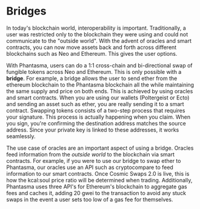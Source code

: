 # Bridges

In today's blockchain world, interoperability is important. Traditionally, a user was restricted only to the blockchain they were using and could not communicate to the "outside world". With the advent of oracles and smart contracts, you can now move assets back and forth across different blockchains such as Neo and Ethereum. This gives the user options.

With Phantasma, users can do a 1:1 cross-chain and bi-directional swap of fungible tokens across Neo and Ethereum. This is only possible with a **bridge**. For example, a bridge allows the user to send ether from the ethereum blockchain to the Phantasma blockchain all the while maintaining the same supply and price on both ends. This is achieved by using oracles and smart contracts. When you are using our wallets (Poltergeist or Ecto) and sending an asset such as ether, you are really sending it to a smart contract. Swapping tokens consists of a two-step process that requires your signature. This process is actually happening when you claim. When you sign, you're confirming the destination address matches the source address. Since your private key is linked to these addresses, it works seamlessly.

The use case of oracles are an important aspect of using a bridge. Oracles feed information from the _outside world_ to the blockchain via smart contracts. For example, if you were to use our bridge to swap ether to Phantasma, our oracles use an API such as cryptocompare to feed information to our smart contracts. Once Cosmic Swaps 2.0 is live, this is how the kcal:soul price ratio will be determined when trading. Additionally, Phantasma uses three API's for Ethereum's blockchain to aggregate gas fees and caches it, adding 20 gwei to the transaction to avoid any stuck swaps in the event a user sets too low of a gas fee for themselves.

